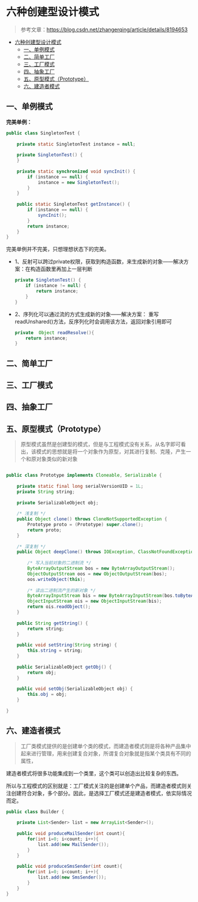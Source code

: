 # 六种创建型设计模式

>参考文章：https://blog.csdn.net/zhangerqing/article/details/8194653

- [六种创建型设计模式](#%e5%85%ad%e7%a7%8d%e5%88%9b%e5%bb%ba%e5%9e%8b%e8%ae%be%e8%ae%a1%e6%a8%a1%e5%bc%8f)
  - [一、单例模式](#%e4%b8%80%e5%8d%95%e4%be%8b%e6%a8%a1%e5%bc%8f)
  - [二、简单工厂](#%e4%ba%8c%e7%ae%80%e5%8d%95%e5%b7%a5%e5%8e%82)
  - [三、工厂模式](#%e4%b8%89%e5%b7%a5%e5%8e%82%e6%a8%a1%e5%bc%8f)
  - [四、抽象工厂](#%e5%9b%9b%e6%8a%bd%e8%b1%a1%e5%b7%a5%e5%8e%82)
  - [五、原型模式（Prototype）](#%e4%ba%94%e5%8e%9f%e5%9e%8b%e6%a8%a1%e5%bc%8fprototype)
  - [六、建造者模式](#%e5%85%ad%e5%bb%ba%e9%80%a0%e8%80%85%e6%a8%a1%e5%bc%8f)

## 一、单例模式

__完美单例：__

```java
public class SingletonTest {
 
    private static SingletonTest instance = null;
 
    private SingletonTest() {
    }
 
    private static synchronized void syncInit() {
        if (instance == null) {
            instance = new SingletonTest();
        }
    }
 
    public static SingletonTest getInstance() {
        if (instance == null) {
            syncInit();
        }
        return instance;
    }
}
```
完美单例并不完美，只想理想状态下的完美。
- 1、反射可以跨过private权限，获取到构造函数，来生成新的对象——解决方案：在构造函数里再加上一层判断
    ```java
    private SingletonTest() {
        if (instance != null) {
            return instance;
        }
    }
    ```
- 2、序列化可以通过流的方式生成新的对象——解决方案：
重写readUnshared()方法，反序列化时会调用该方法，返回对象引用即可
    ```java
    private  Object readResolve(){
        return instance;
    }
    ```

## 二、简单工厂




## 三、工厂模式




## 四、抽象工厂




## 五、原型模式（Prototype）

>原型模式虽然是创建型的模式，但是与工程模式没有关系，从名字即可看出，该模式的思想就是将一个对象作为原型，对其进行复制、克隆，产生一个和原对象类似的新对象


```java

public class Prototype implements Cloneable, Serializable {
 
    private static final long serialVersionUID = 1L;
    private String string;
 
    private SerializableObject obj;
 
    /* 浅复制 */
    public Object clone() throws CloneNotSupportedException {
        Prototype proto = (Prototype) super.clone();
        return proto;
    }
 
    /* 深复制 */
    public Object deepClone() throws IOException, ClassNotFoundException {
 
        /* 写入当前对象的二进制流 */
        ByteArrayOutputStream bos = new ByteArrayOutputStream();
        ObjectOutputStream oos = new ObjectOutputStream(bos);
        oos.writeObject(this);
 
        /* 读出二进制流产生的新对象 */
        ByteArrayInputStream bis = new ByteArrayInputStream(bos.toByteArray());
        ObjectInputStream ois = new ObjectInputStream(bis);
        return ois.readObject();
    }
 
    public String getString() {
        return string;
    }
 
    public void setString(String string) {
        this.string = string;
    }
 
    public SerializableObject getObj() {
        return obj;
    }
 
    public void setObj(SerializableObject obj) {
        this.obj = obj;
    }
 
}

```






## 六、建造者模式


> 工厂类模式提供的是创建单个类的模式，而建造者模式则是将各种产品集中起来进行管理，用来创建复合对象，所谓复合对象就是指某个类具有不同的属性，

建造者模式将很多功能集成到一个类里，这个类可以创造出比较复杂的东西。

所以与工程模式的区别就是：工厂模式关注的是创建单个产品，而建造者模式则关注创建符合对象，多个部分。因此，是选择工厂模式还是建造者模式，依实际情况而定。

```java
public class Builder {
    
    private List<Sender> list = new ArrayList<Sender>();
    
    public void produceMailSender(int count){
        for(int i=0; i<count; i++){
            list.add(new MailSender());
        }
    }
    
    public void produceSmsSender(int count){
        for(int i=0; i<count; i++){
            list.add(new SmsSender());
        }
    }
}
```


